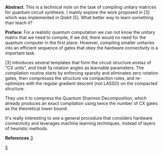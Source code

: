 **Abstract**. This is a technical note on the task of compiling unitary matrices for quantum circuit synthesis. I mainly explore the work proposed in [3] which was implemented in Qiskit [5]. What better way to learn something than teach it?

**Preface**: For a realistic quantum computation we can not know the unitary matrix that we need to compile, if we did, there would no need for the quantum computer in the first place. However, compiling smaller unitaries into an efficient sequence of gates that obey the hardware connectivity is a important task. 

[3] introduces several templates that form the circuit structure anstaz of "CX units", and treat 1q rotation angles as learnable parameters. The compilation routine starts by enforcing sparsity and eliminates zero rotation gates, then compresses the structure via compaction rules, and re-optimizes with the regular gradient descent (not LASSO) on the compacted structure. 

They use it to compress the Quantum Shannon Decomposition, which already produces an exact compilation using twice the number of CX gates as the theoretical lower bound. 

It's really interesting to see a general procedure that considers hardware connectivity and leverages machine learning techniques, instead of layers of heuristic methods.


**References**
[3](https://arxiv.org/abs/2106.05649)

[5](https://qiskit.org/documentation/apidoc/synthesis_aqc.html) 
